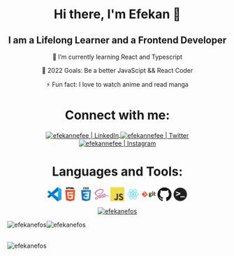 
<h1 align="center">Hi there, I'm Efekan 👋</h1>
<h2 align="center">I am a Lifelong Learner and a Frontend Developer</h2>

<p align="center">🌱 I’m currently learning React and Typescript</p>
<p align="center">🥅 2022 Goals: Be a better JavaScipt && React Coder</p>
<p align="center">⚡ Fun fact: I love to watch anime and read manga</p>


<h1 align="center">Connect with me:</h1>
<p align="center">
  <a href = "https://www.linkedin.com/in/efekan-efe/">
    <img align="center" alt="efekannefee | LinkedIn" width="32px" src="https://raw.githubusercontent.com/rahuldkjain/github-profile-readme-generator/master/src/images/icons/Social/linked-in-alt.svg" />
  </a>
  
  <a href = "https://twitter.com/efekannefee">
      <img align="center" alt="efekannefee | Twitter" width="32px" src="https://raw.githubusercontent.com/rahuldkjain/github-profile-readme-generator/master/src/images/icons/Social/twitter.svg" />
  </a>

  <a href = "https://www.instagram.com/efekannefee/">
    <img align="center" alt="efekannefee | Instagram" width="32px" src="https://raw.githubusercontent.com/rahuldkjain/github-profile-readme-generator/master/src/images/icons/Social/instagram.svg" />
  </a>
</p>


<h1 align="center">Languages and Tools:</h1>

<p align="center">
<img align="center" alt="Visual Studio Code" width="32px" src="https://raw.githubusercontent.com/github/explore/80688e429a7d4ef2fca1e82350fe8e3517d3494d/topics/visual-studio-code/visual-studio-code.png" />
<img align="center" alt="HTML5" width="32px" src="https://raw.githubusercontent.com/github/explore/80688e429a7d4ef2fca1e82350fe8e3517d3494d/topics/html/html.png" />
<img align="center" alt="CSS3" width="32px" src="https://raw.githubusercontent.com/github/explore/80688e429a7d4ef2fca1e82350fe8e3517d3494d/topics/css/css.png" />
<img align="center" alt="Sass" width="32px" src="https://raw.githubusercontent.com/github/explore/80688e429a7d4ef2fca1e82350fe8e3517d3494d/topics/sass/sass.png" />
<img align="center" alt="JavaScript" width="32px" src="https://raw.githubusercontent.com/github/explore/80688e429a7d4ef2fca1e82350fe8e3517d3494d/topics/javascript/javascript.png" />
<img align="center" alt="React" width="32px" src="https://raw.githubusercontent.com/github/explore/80688e429a7d4ef2fca1e82350fe8e3517d3494d/topics/react/react.png" />
<img align="center" alt="Git" width="32px" src="https://raw.githubusercontent.com/github/explore/80688e429a7d4ef2fca1e82350fe8e3517d3494d/topics/git/git.png" />
<img align="center" alt="GitHub" width="32px" src="https://raw.githubusercontent.com/github/explore/78df643247d429f6cc873026c0622819ad797942/topics/github/github.png" />
<img align="center" alt="Terminal" width="32px" src="https://raw.githubusercontent.com/github/explore/80688e429a7d4ef2fca1e82350fe8e3517d3494d/topics/terminal/terminal.png" />
</p>

<p align="center"> <a href="https://github.com/ryo-ma/github-profile-trophy"><img src="https://github-profile-trophy.vercel.app/?username=efekanefos" alt="efekanefos" /></a> </p>


<p><img  align="left" src="https://github-readme-stats.vercel.app/api/top-langs?username=efekanefos&show_icons=true&locale=en&layout=compact" alt="efekanefos" /></p>
<p>&nbsp;<img  align="left" src="https://github-readme-stats.vercel.app/api?username=efekanefos&show_icons=true&locale=en" alt="efekanefos" /></p>

<br/>

<img align="left" src="https://github-readme-streak-stats.herokuapp.com/?user=efekanefos&" alt="efekanefos" />
